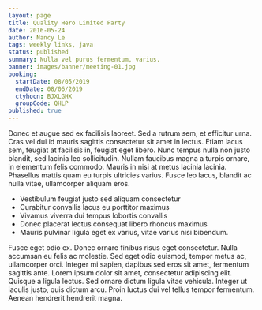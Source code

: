 ```yaml
---
layout: page
title: Quality Hero Limited Party
date: 2016-05-24
author: Nancy Le
tags: weekly links, java
status: published
summary: Nulla vel purus fermentum, varius.
banner: images/banner/meeting-01.jpg
booking:
  startDate: 08/05/2019
  endDate: 08/06/2019
  ctyhocn: BJXLGHX
  groupCode: QHLP
published: true
---
```

Donec et augue sed ex facilisis laoreet. Sed a rutrum sem, et efficitur urna. Cras vel dui id mauris sagittis consectetur sit amet in lectus. Etiam lacus sem, feugiat at facilisis in, feugiat eget libero. Nunc tempus nulla non justo blandit, sed lacinia leo sollicitudin. Nullam faucibus magna a turpis ornare, in elementum felis commodo. Mauris in nisi at metus lacinia lacinia. Phasellus mattis quam eu turpis ultricies varius. Fusce leo lacus, blandit ac nulla vitae, ullamcorper aliquam eros.

* Vestibulum feugiat justo sed aliquam consectetur
* Curabitur convallis lacus eu porttitor maximus
* Vivamus viverra dui tempus lobortis convallis
* Donec placerat lectus consequat libero rhoncus maximus
* Mauris pulvinar ligula eget ex varius, vitae varius nisi bibendum.

Fusce eget odio ex. Donec ornare finibus risus eget consectetur. Nulla accumsan eu felis ac molestie. Sed eget odio euismod, tempor metus ac, ullamcorper orci. Integer mi sapien, dapibus sed eros sit amet, fermentum sagittis ante. Lorem ipsum dolor sit amet, consectetur adipiscing elit. Quisque a ligula lectus. Sed ornare dictum ligula vitae vehicula. Integer ut iaculis justo, quis dictum arcu. Proin luctus dui vel tellus tempor fermentum. Aenean hendrerit hendrerit magna.

